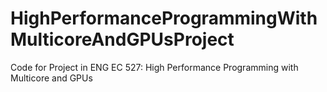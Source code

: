 # HighPerformanceProgrammingWithMulticoreAndGPUsProject
Code for Project in ENG EC 527: High Performance Programming with Multicore and GPUs
